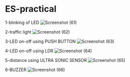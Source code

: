 # ES-practical
1-blinking of LED
![Screenshot (61)](https://user-images.githubusercontent.com/119843001/206100195-077b99fa-31b8-4b90-a8c1-112f59ec54dc.png)

2-traffic light
![Screenshot (62)](https://user-images.githubusercontent.com/119843001/206100487-1b1d6b70-f72f-47f8-9b69-0d3a2a7c3de8.png)

3-LED on-off using PUSH BUTTON
![Screenshot (63)](https://user-images.githubusercontent.com/119843001/206100805-be838daa-146c-47d3-aa0d-2b7b4415d0dc.png)

4-LED on-off using LDR
![Screenshot (64)](https://user-images.githubusercontent.com/119843001/206101130-d8cf78f9-b847-4ead-86dd-ac4bc1e6c1ba.png)

5-distance using ULTRA SONIC SENSOR
![Screenshot (65)](https://user-images.githubusercontent.com/119843001/206101407-7f9db756-b989-450b-aded-1016564c3403.png)

6-BUZZER
![Screenshot (66)](https://user-images.githubusercontent.com/119843001/206101689-d9c72fbc-7bbc-456a-8864-5dc1387991aa.png)
